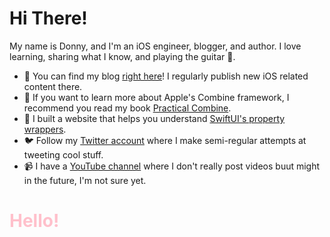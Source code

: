 # Hi There!

My name is Donny, and I'm an iOS engineer, blogger, and author. I love learning, sharing what I know, and playing the guitar 🎸.

* 📝 You can find my blog [right here](http://donnywals.com/)! I regularly publish new iOS related content there.
* 📗 If you want to learn more about Apple's Combine framework, I recommend you read my book [Practical Combine](https://practicalcombine.com).
* 🎁 I built a website that helps you understand [SwiftUI's property wrappers](https://swiftuipropertywrappers.com).
* 🐦 Follow my [Twitter account](https://twitter.com/donnywals) where I make semi-regular attempts at tweeting cool stuff.
* 📹 I have a [YouTube channel](https://www.youtube.com/channel/UCCBE9yHihCjh0ga8IIDEBhw) where I don't really post videos buut might in the future, I'm not sure yet.

<h1 class="yolo" style="color: pink !important">Hello!</h1>

